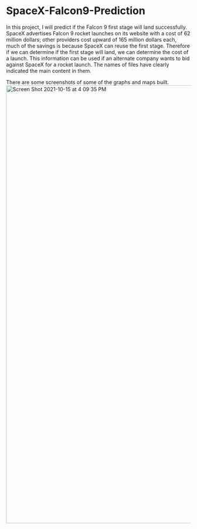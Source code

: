 # SpaceX-Falcon9-Prediction


In this project, I will predict if the Falcon 9 first stage will land successfully. SpaceX advertises Falcon 9 rocket launches on its website with a cost of 62 million dollars; other providers cost upward of 165 million dollars each, much of the savings is because SpaceX can reuse the first stage. Therefore if we can determine if the first stage will land, we can determine the cost of a launch. This information can be used if an alternate company wants to bid against SpaceX for a rocket launch.
The names of files have clearly indicated the main content in them.

There are some screenshots of some of the graphs and maps built.
<img width="1192" alt="Screen Shot 2021-10-15 at 4 09 35 PM" src="https://user-images.githubusercontent.com/72232348/137547612-6a7f18d5-2b50-42aa-afc6-b2359b6cdb48.png">

